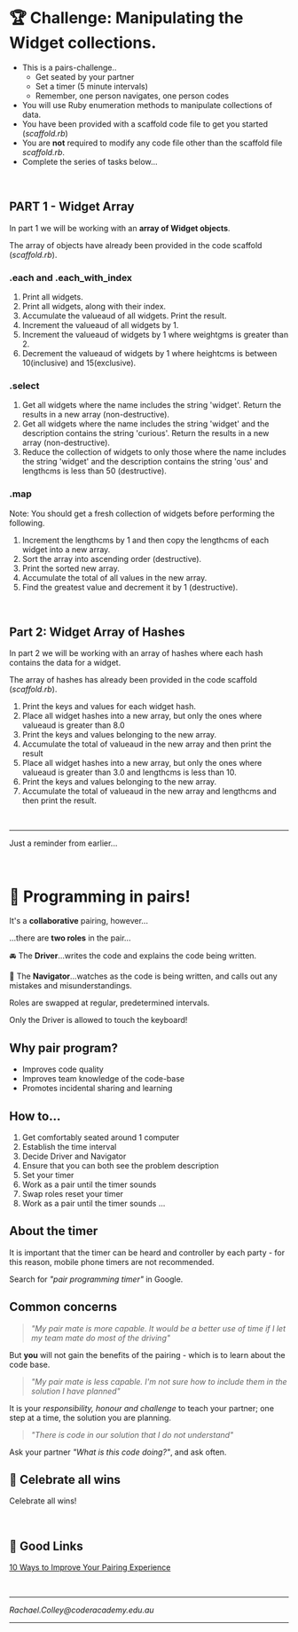 # 🏆 Challenge: Manipulating the Widget collections.

* This is a pairs-challenge..
    * Get seated by your partner
    * Set a timer (5 minute intervals)
    * Remember, one person navigates, one person codes
* You will use Ruby enumeration methods to manipulate collections of data.
* You have been provided with a scaffold code file to get you started (*scaffold.rb*)
* You are **not** required to modify any code file other than the scaffold file *scaffold.rb*.
* Complete the series of tasks below...

<br>

## PART 1 - Widget Array

In part 1 we will be working with an **array of Widget objects**.

The array of objects have already been provided in the code scaffold (*scaffold.rb*).

### .each and .each_with_index
1. Print all widgets.
1. Print all widgets, along with their index.
1. Accumulate the valueaud of all widgets. Print the result.
1. Increment the valueaud of all widgets by 1.
1. Increment the valueaud of widgets by 1 where weightgms is greater than 2.
1. Decrement the valueaud of widgets by 1 where heightcms is between 10(inclusive) and 15(exclusive).

### .select
1. Get all widgets where the name includes the string 'widget'. Return the results in a new array (non-destructive).
1. Get all widgets where the name includes the string 'widget' and the description contains the string 'curious'. Return the results in a new array (non-destructive).
1. Reduce the collection of widgets to only those where the name includes the string 'widget' and the description contains the string 'ous' and lengthcms is less than 50 (destructive).

### .map
Note: You should get a fresh collection of widgets before performing the following.

1. Increment the lengthcms by 1 and then copy the lengthcms of each widget into a new array.
1. Sort the array into ascending order (destructive).
1. Print the sorted new array.
1. Accumulate the total of all values in the new array.
1. Find the greatest value and decrement it by 1 (destructive).

<br>

## Part 2: Widget Array of Hashes

In part 2 we will be working with an array of hashes where each hash contains the data for a widget.

The array of hashes has already been provided in the code scaffold (*scaffold.rb*).

1. Print the keys and values for each widget hash.
1. Place all widget hashes into a new array, but only the ones where valueaud is greater than 8.0
1. Print the keys and values belonging to the new array.
1. Accumulate the total of valueaud in the new array and then print the result
1. Place all widget hashes into a new array, but only the ones where valueaud is greater than 3.0 and lengthcms is less than 10.
1. Print the keys and values belonging to the new array.
1. Accumulate the total of valueaud in the new array and lengthcms and then print the result.

<br>

<hr>

Just a reminder from earlier...

<br>

# 🤣 Programming in pairs!

It's a **collaborative** pairing, however...

...there are **two roles** in the pair...

🚘 The **Driver**...writes the code and explains the code being written.

🧭 The **Navigator**...watches as the code is being written, and calls out any mistakes and misunderstandings.

Roles are swapped at regular, predetermined intervals.

Only the Driver is allowed to touch the keyboard!

## Why pair program?

* Improves code quality
* Improves team knowledge of the code-base
* Promotes incidental sharing and learning

## How to...

1. Get comfortably seated around 1 computer
2. Establish the time interval
3. Decide Driver and Navigator
4. Ensure that you can both see the problem description
5. Set your timer
6. Work as a pair until the timer sounds
7. Swap roles reset your timer
8. Work as a pair until the timer sounds
...

## About the timer

It is important that the timer can be heard and controller by each party - for this reason, mobile phone timers are not recommended.

Search for *"pair programming timer"* in Google.

## Common concerns

> *"My pair mate is more capable. It would be a better use of time if I let my team mate do most of the driving"*

But **you** will not gain the benefits of the pairing - which is to learn about the code base.

> *"My pair mate is less capable. I'm not sure how to include them in the solution I have planned"*

It is your *responsibility, honour and challenge* to teach your partner; one step at a time, the solution you are planning.

> *"There is code in our solution that I do not understand"*

Ask your partner *"What is this code doing?"*, and ask often.

## 🥳 Celebrate all wins

Celebrate all wins!

<br>

##  🔗 Good Links

[10 Ways to Improve Your Pairing Experience](https://www.thoughtworks.com/insights/blog/10-ways-improve-your-pairing-experience)

<br>

<hr>

*Rachael.Colley<span>@coderacademy<span>.edu.au*

----





